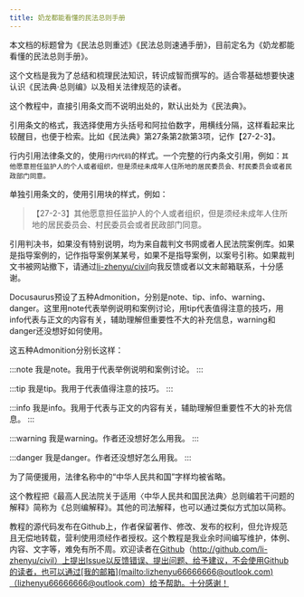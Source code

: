 ```yaml
---
title: 奶龙都能看懂的民法总则手册
---
```


本文档的标题曾为《民法总则重述》《民法总则速通手册》，目前定名为《奶龙都能看懂的民法总则手册》。

这个文档是我为了总结和梳理民法知识，转识成智而撰写的。适合零基础想要快速认识《民法典·总则编》以及相关法律规范的读者。

这个教程中，直接引用条文而不说明出处的，默认出处为《民法典》。

引用条文的格式，我选择使用方头括号和阿拉伯数字，用横线分隔，这样看起来比较醒目，也便于检索。比如《民法典》第27条第2款第3项，记作【27-2-3】。

行内引用法律条文的，使用`行内代码`的样式。一个完整的行内条文引用，例如：`其他愿意担任监护人的个人或者组织，但是须经未成年人住所地的居民委员会、村民委员会或者民政部门同意。`

单独引用条文的，使用引用块的样式，例如：

> 【27-2-3】其他愿意担任监护人的个人或者组织，但是须经未成年人住所地的居民委员会、村民委员会或者民政部门同意。

引用判决书，如果没有特别说明，均为来自裁判文书网或者人民法院案例库。如果是指导案例的，记作指导案例某某号，如果不是指导案例，以案号引称。如果裁判文书被网站撤下，请通过[li-zhenyu/civil](http://github.com/li-zhenyu/civil)向我反馈或者以文末邮箱联系，十分感谢。

Docusaurus预设了五种Admonition，分别是note、tip、info、warning、danger。这里用note代表举例说明和案例讨论，用tip代表值得注意的技巧，用info代表与正文的内容有关，辅助理解但重要性不大的补充信息，warning和danger还没想好如何使用。

这五种Admonition分别长这样：

:::note
我是note。我用于代表举例说明和案例讨论。
:::

:::tip
我是tip。我用于代表值得注意的技巧。
:::

:::info
我是info。我用于代表与正文的内容有关，辅助理解但重要性不大的补充信息。
:::

:::warning
我是warning。作者还没想好怎么用我。
:::

:::danger
我是danger。作者还没想好怎么用我。
:::

为了简便援用，法律名称中的“中华人民共和国”字样均被省略。

这个教程把《最高人民法院关于适用〈中华人民共和国民法典〉总则编若干问题的解释》简称为《总则编解释》。其他的司法解释，也可以通过类似方式加以简称。

教程的源代码发布在Github上，作者保留著作、修改、发布的权利，但允许规范且无偿地转载，营利使用须经作者授权。这个教程是我业余时间编写维护，体例、内容、文字等，难免有所不周。欢迎读者在[Github](http://github.com/li-zhenyu/civil)（http://github.com/li-zhenyu/civil）上提出Issue以反馈错误、提出问题、给予建议，不会使用Github的读者，也可以通过[我的邮箱](mailto:lizhenyu66666666@outlook.com)（lizhenyu66666666@outlook.com）给予帮助。十分感谢！